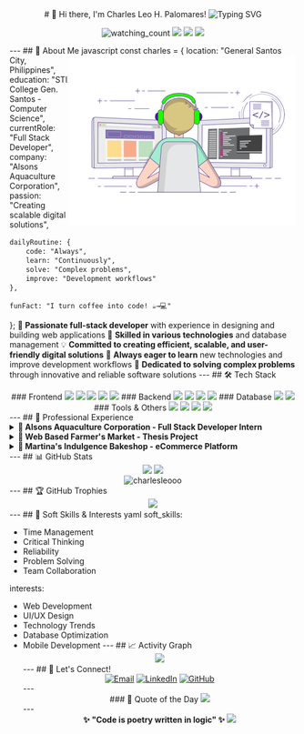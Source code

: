 <div align="center"> # 👋 Hi there, I'm Charles Leo H. Palomares! <img src="https://readme-typing-svg.herokuapp.com?font=Fira+Code&pause=1000&color=2E9FFF&center=true&vCenter=true&width=435&lines=Full-Stack+Developer;Problem+Solver;Tech+Enthusiast;Always+Learning!" alt="Typing SVG" /> <p> <img src="https://komarev.com/ghpvc/?username=charlesleooo&color=brightgreen" alt="watching_count" /> <img src="https://img.shields.io/badge/Focus-Full%20Stack%20Development-brightgreen" /> <img src="https://img.shields.io/badge/Lives-Philippines-success" /> <img src="https://img.shields.io/badge/Languages-JavaScript%20%7C%20Python%20%7C%20PHP-brightgreen" /> </p> </div> --- ## 🚀 About Me <img align="right" alt="Coding" width="400" src="https://raw.githubusercontent.com/devSouvik/devSouvik/master/gif3.gif">
javascript
const charles = {
    location: "General Santos City, Philippines",
    education: "STI College Gen. Santos - Computer Science",
    currentRole: "Full Stack Developer",
    company: "Alsons Aquaculture Corporation",
    passion: "Creating scalable digital solutions",
    
    dailyRoutine: {
        code: "Always",
        learn: "Continuously",
        solve: "Complex problems",
        improve: "Development workflows"
    },
    
    funFact: "I turn coffee into code! ☕→💻"
};
🌟 **Passionate full-stack developer** with experience in designing and building web applications 🎯 **Skilled in various technologies** and database management 💡 **Committed to creating efficient, scalable, and user-friendly digital solutions** 🚀 **Always eager to learn** new technologies and improve development workflows 🔧 **Dedicated to solving complex problems** through innovative and reliable software solutions --- ## 🛠️ Tech Stack <div align="center"> ### Frontend <img src="https://img.shields.io/badge/HTML5-E34F26?style=for-the-badge&logo=html5&logoColor=white" /> <img src="https://img.shields.io/badge/CSS3-1572B6?style=for-the-badge&logo=css3&logoColor=white" /> <img src="https://img.shields.io/badge/JavaScript-F7DF1E?style=for-the-badge&logo=javascript&logoColor=black" /> <img src="https://img.shields.io/badge/React-20232A?style=for-the-badge&logo=react&logoColor=61DAFB" /> <img src="https://img.shields.io/badge/Bootstrap-563D7C?style=for-the-badge&logo=bootstrap&logoColor=white" /> ### Backend <img src="https://img.shields.io/badge/PHP-777BB4?style=for-the-badge&logo=php&logoColor=white" /> <img src="https://img.shields.io/badge/Python-3776AB?style=for-the-badge&logo=python&logoColor=white" /> <img src="https://img.shields.io/badge/Laravel-FF2D20?style=for-the-badge&logo=laravel&logoColor=white" /> <img src="https://img.shields.io/badge/Node.js-43853D?style=for-the-badge&logo=node.js&logoColor=white" /> ### Database <img src="https://img.shields.io/badge/MySQL-00000F?style=for-the-badge&logo=mysql&logoColor=white" /> <img src="https://img.shields.io/badge/PostgreSQL-316192?style=for-the-badge&logo=postgresql&logoColor=white" /> ### Tools & Others <img src="https://img.shields.io/badge/Git-F05032?style=for-the-badge&logo=git&logoColor=white" /> <img src="https://img.shields.io/badge/GitHub-100000?style=for-the-badge&logo=github&logoColor=white" /> <img src="https://img.shields.io/badge/Visual_Studio_Code-0078D4?style=for-the-badge&logo=visual%20studio%20code&logoColor=white" /> <img src="https://img.shields.io/badge/Figma-F24E1E?style=for-the-badge&logo=figma&logoColor=white" /> </div> --- ## 💼 Professional Experience <details> <summary><b>🏢 Alsons Aquaculture Corporation - Full Stack Developer Intern</b></summary> <br> <i>February 2025 - Present</i> **🔧 User Access Request Form System** - ✅ Developed a comprehensive system for managing user access requests with approval workflow - 🗄️ Designed optimized database schema for user requests, approvals, and access levels - ⚡ Implemented admin functionalities for reviewing, approving, or declining requests - 📧 Integrated email notifications to keep users informed of request status updates </details> <details> <summary><b>🌾 Web Based Farmer's Market - Thesis Project</b></summary> <br> <i>STI College Gen. Santos</i> **🛒 Supply-Demand Forecasting Platform** - 🚀 Developed a platform enabling farmers to sell directly to customers - 📊 Designed optimized database schema for products, orders, and user management - 📱 Implemented real-time product availability and order tracking features - 💳 Integrated payment gateways and supply-demand forecasting with price prediction - 🎨 Ensured seamless user experience with responsive design for all devices </details> <details> <summary><b>🧁 Martina's Indulgence Bakeshop - eCommerce Platform</b></summary> <br> **🍰 Cake & Pastry Online Store** - 🛍️ Developed comprehensive eCommerce website with product listings and shopping cart - 💾 Designed efficient database schema for inventory and order management - 🔐 Implemented secure user authentication and admin dashboard - 💰 Integrated payment gateways for seamless transactions </details> --- ## 📊 GitHub Stats <div align="center"> <img height="180em" src="https://github-readme-stats.vercel.app/api?username=charlesleooo&show_icons=true&theme=tokyonight&include_all_commits=true&count_private=true"/> <img height="180em" src="https://github-readme-stats.vercel.app/api/top-langs/?username=charlesleooo&layout=compact&langs_count=7&theme=tokyonight"/> </div> <div align="center"> <img src="https://github-readme-streak-stats.herokuapp.com/?user=charlesleooo&theme=tokyonight" alt="charlesleooo" /> </div> --- ## 🏆 GitHub Trophies <div align="center"> <img src="https://github-profile-trophy.vercel.app/?username=charlesleooo&theme=tokyonight&no-frame=false&no-bg=true&margin-w=4" /> </div> --- ## 🌟 Soft Skills & Interests
yaml
soft_skills:
  - Time Management
  - Critical Thinking
  - Reliability
  - Problem Solving
  - Team Collaboration

interests:
  - Web Development
  - UI/UX Design
  - Technology Trends
  - Database Optimization
  - Mobile Development
--- ## 📈 Activity Graph <div align="center"> <img src="https://github-readme-activity-graph.vercel.app/graph?username=charlesleooo&theme=tokyo-night&bg_color=1a1b27&color=be90f2&line=73daca&point=f9e2af&area=true&hide_border=true" /> </div> --- ## 🤝 Let's Connect! <div align="center"> [![Email](https://img.shields.io/badge/Email-D14836?style=for-the-badge&logo=gmail&logoColor=white)](mailto:charlesleoherrera@gmail.com) [![LinkedIn](https://img.shields.io/badge/LinkedIn-0077B5?style=for-the-badge&logo=linkedin&logoColor=white)](https://linkedin.com/in/charlesleooo) [![GitHub](https://img.shields.io/badge/GitHub-100000?style=for-the-badge&logo=github&logoColor=white)](https://github.com/charlesleooo) </div> --- <div align="center"> ### 💭 Quote of the Day <img src="https://quotes-github-readme.vercel.app/api?type=horizontal&theme=tokyonight" /> </div> --- <div align="center"> **✨ "Code is poetry written in logic" ✨** <img src="https://raw.githubusercontent.com/Trilokia/Trilokia/379277808c61ef204768a61bbc5d25bc7798ccf1/bottom_header.svg" /> </div>
